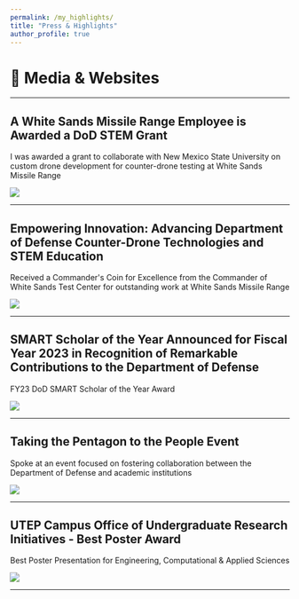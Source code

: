 ```yaml
---
permalink: /my_highlights/
title: "Press & Highlights"
author_profile: true
---
```


# 📰 Media & Websites

---

## **A White Sands Missile Range Employee is Awarded a DoD STEM Grant**
I was awarded a grant to collaborate with New Mexico State University on custom drone development for counter-drone testing at White Sands Missile Range

<a href="https://www.army.mil/article/270467/a_white_sands_missile_range_employee_is_awarded_a_dod_stem_grant">
  <img src="https://img.shields.io/badge/Read%20Article-Link-blue" style="transform: scale(1.1);">
</a>

<!-- [![Read Article](https://img.shields.io/badge/Read%20Article-Link-blue)](https://www.army.mil/article/270467/a_white_sands_missile_range_employee_is_awarded_a_dod_stem_grant) -->

---

## **Empowering Innovation: Advancing Department of Defense Counter-Drone Technologies and STEM Education** 
Received a Commander's Coin for Excellence from the Commander of White Sands Test Center for outstanding work at White Sands Missile Range

<a href="https://www.dvidshub.net/news/470419/empowering-innovation-smart-scholar-and-mentor-pair-advance-department-defense-counter-drone-technologies-and-stem-education">
  <img src="https://img.shields.io/badge/Read%20Article-Link-blue" style="transform: scale(1.1);">
</a>

<!-- [![Read Article](https://img.shields.io/badge/Read%20Article-Link-blue)](https://www.dvidshub.net/news/470419/empowering-innovation-smart-scholar-and-mentor-pair-advance-department-defense-counter-drone-technologies-and-stem-education) -->

---

## **SMART Scholar of the Year Announced for Fiscal Year 2023 in Recognition of Remarkable Contributions to the Department of Defense**
FY23 DoD SMART Scholar of the Year Award

<a href="https://www.dvidshub.net/news/467770/smart-scholar-and-mentor-year-awards-announced-fiscal-year-2023-recognition-their-remarkable-contributions">
  <img src="https://img.shields.io/badge/Read%20Article-Link-blue" style="transform: scale(1.1);">
</a>

<!-- [![Read Article](https://img.shields.io/badge/Read%20Article-Link-blue)](https://www.dvidshub.net/news/467770/smart-scholar-and-mentor-year-awards-announced-fiscal-year-2023-recognition-their-remarkable-contributions) -->

---

## **Taking the Pentagon to the People Event**  
Spoke at an event focused on fostering collaboration between the Department of Defense and academic institutions

<a href="https://www.linkedin.com/feed/update/urn:li:activity:7186232138797584385/">
  <img src="https://img.shields.io/badge/Read%20Article-Link-blue" style="transform: scale(1.1);">
</a>

<!-- [![Read Article](https://img.shields.io/badge/Read%20Article-Link-blue)](https://www.linkedin.com/feed/update/urn:li:activity:7186232138797584385/) -->

---

## **UTEP Campus Office of Undergraduate Research Initiatives - Best Poster Award**  
Best Poster Presentation for Engineering, Computational & Applied Sciences

<a href="https://www.utep.edu/couri/dept/for-ug-researchers/symposia/award-winners/2022-spring.html">
  <img src="https://img.shields.io/badge/Read%20Article-Link-blue" style="transform: scale(1.1);">
</a>

<!-- [![Read Article](https://img.shields.io/badge/Read%20Article-Link-blue)](https://www.utep.edu/couri/dept/for-ug-researchers/symposia/award-winners/2022-spring.html) -->

---